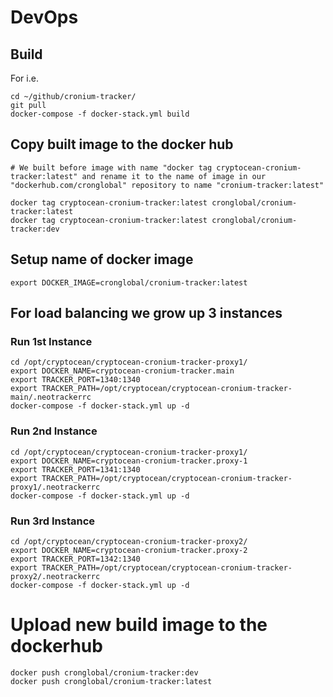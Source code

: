 # DevOps

## Build 
For i.e.
```
cd ~/github/cronium-tracker/
git pull
docker-compose -f docker-stack.yml build
```

## Copy built image to the docker hub
```
# We built before image with name "docker tag cryptocean-cronium-tracker:latest" and rename it to the name of image in our "dockerhub.com/cronglobal" repository to name "cronium-tracker:latest"

docker tag cryptocean-cronium-tracker:latest cronglobal/cronium-tracker:latest
docker tag cryptocean-cronium-tracker:latest cronglobal/cronium-tracker:dev
```

## Setup name of docker image
`export DOCKER_IMAGE=cronglobal/cronium-tracker:latest`

## For load balancing we grow up 3 instances

### Run 1st Instance
```
cd /opt/cryptocean/cryptocean-cronium-tracker-proxy1/
export DOCKER_NAME=cryptocean-cronium-tracker.main
export TRACKER_PORT=1340:1340
export TRACKER_PATH=/opt/cryptocean/cryptocean-cronium-tracker-main/.neotrackerrc
docker-compose -f docker-stack.yml up -d
```
### Run 2nd Instance
```
cd /opt/cryptocean/cryptocean-cronium-tracker-proxy1/
export DOCKER_NAME=cryptocean-cronium-tracker.proxy-1
export TRACKER_PORT=1341:1340
export TRACKER_PATH=/opt/cryptocean/cryptocean-cronium-tracker-proxy1/.neotrackerrc
docker-compose -f docker-stack.yml up -d
```
### Run 3rd Instance
```
cd /opt/cryptocean/cryptocean-cronium-tracker-proxy2/
export DOCKER_NAME=cryptocean-cronium-tracker.proxy-2
export TRACKER_PORT=1342:1340
export TRACKER_PATH=/opt/cryptocean/cryptocean-cronium-tracker-proxy2/.neotrackerrc
docker-compose -f docker-stack.yml up -d
```

# Upload new build image to the dockerhub
```
docker push cronglobal/cronium-tracker:dev
docker push cronglobal/cronium-tracker:latest
```
